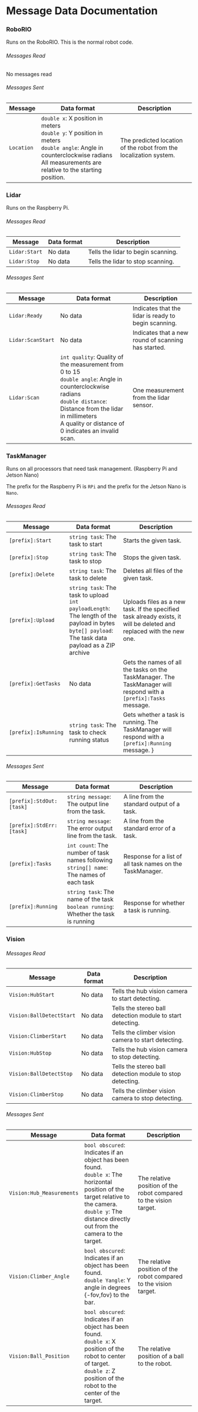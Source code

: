 # Message Data Documentation

### RoboRIO
Runs on the RoboRIO. This is the normal robot code.

###### Messages Read
No messages read

###### Messages Sent
| Message | Data format | Description |
| --- | --- | --- |
| `Location` | `double x`: X position in meters<br/>`double y`: Y position in meters<br/>`double angle`: Angle in counterclockwise radians<br/>All measurements are relative to the starting position. | The predicted location of the robot from the localization system. |

### Lidar
Runs on the Raspberry Pi.

###### Messages Read
| Message | Data format | Description |
| --- | --- | --- |
| `Lidar:Start` | No data | Tells the lidar to begin scanning. |
| `Lidar:Stop` | No data | Tells the lidar to stop scanning. |

###### Messages Sent
| Message | Data format | Description |
| --- | --- | --- |
| `Lidar:Ready` | No data | Indicates that the lidar is ready to begin scanning. |
| `Lidar:ScanStart` | No data | Indicates that a new round of scanning has started. |
| `Lidar:Scan` | `int quality`: Quality of the measurement from 0 to 15<br/>`double angle`: Angle in counterclockwise radians<br/>`double distance`: Distance from the lidar in millimeters<br/>A quality or distance of 0 indicates an invalid scan. | One measurement from the lidar sensor. |

### TaskManager
Runs on all processors that need task management. (Raspberry Pi and Jetson Nano)

The prefix for the Raspberry Pi is `RPi` and the prefix for the Jetson Nano is `Nano`.

###### Messages Read
| Message | Data format | Description |
| --- | --- | --- |
| `[prefix]:Start` | `string task`: The task to start | Starts the given task. |
| `[prefix]:Stop` | `string task`: The task to stop | Stops the given task. |
| `[prefix]:Delete` | `string task`: The task to delete | Deletes all files of the given task. |
| `[prefix]:Upload` | `string task`: The task to upload<br/>`int payloadLength`: The length of the payload in bytes<br/>`byte[] payload`: The task data payload as a ZIP archive | Uploads files as a new task. If the specified task already exists, it will be deleted and replaced with the new one. |
| `[prefix]:GetTasks` | No data | Gets the names of all the tasks on the TaskManager. The TaskManager will respond with a `[prefix]:Tasks` message. |
| `[prefix]:IsRunning` | `string task`: The task to check running status | Gets whether a task is running. The TaskManager will respond with a `[prefix]:Running` message. }

###### Messages Sent
| Message | Data format | Description |
| --- | --- | --- |
| `[prefix]:StdOut:[task]` | `string message`: The output line from the task. | A line from the standard output of a task. |
| `[prefix]:StdErr:[task]` | `string message`: The error output line from the task. | A line from the standard error of a task. |
| `[prefix]:Tasks ` | `int count`: The number of task names following<br/>`string[] name`: The names of each task | Response for a list of all task names on the TaskManager. |
| `[prefix]:Running ` | `string task`: The name of the task<br/>`boolean running`: Whether the task is running | Response for whether a task is running. |


### Vision

###### Messages Read
| Message | Data format | Description |
| --- | --- | --- |
| `Vision:HubStart` | No data | Tells the hub vision camera to start detecting. |
| `Vision:BallDetectStart` | No data | Tells the stereo ball detection module to start detecting. |
| `Vision:ClimberStart` | No data | Tells the climber vision camera to start detecting. |
| `Vision:HubStop` | No data | Tells the hub vision camera to stop detecting. |
| `Vision:BallDetectStop` | No data | Tells the stereo ball detection module to stop detecting. |
| `Vision:ClimberStop` | No data | Tells the climber vision camera to stop detecting. |

###### Messages Sent
| Message | Data format | Description |
| --- | --- | --- |
| `Vision:Hub_Measurements` | `bool obscured`: Indicates if an object has been found.<br/>`double x`: The horizontal position of the target relative to the camera.<br/>`double y`: The distance directly out from the camera to the target.<br/>| The relative position of the robot compared to the vision target. |
| `Vision:Climber_Angle` | `bool obscured`: Indicates if an object has been found.<br/>`double Yangle`: Y angle in degrees {-fov,fov} to the bar.| The relative position of the robot compared to the vision target. |
| `Vision:Ball_Position` | `bool obscured`: Indicates if an object has been found.<br/>`double x`: X position of the robot to center of target.<br/>`double z`: Z position of the robot to the center of the target.<br/>|The relative position of a ball to the robot. |
